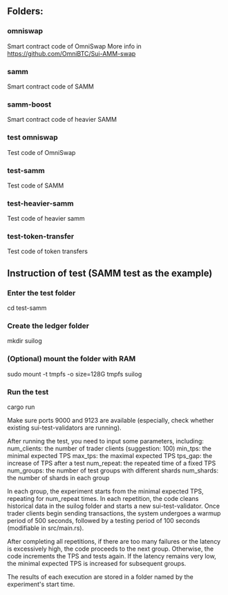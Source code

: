 ## Folders:

### omniswap
Smart contract code of OmniSwap
More info in https://github.com/OmniBTC/Sui-AMM-swap

### samm
Smart contract code of SAMM

### samm-boost
Smart contract code of heavier SAMM

### test omniswap
Test code of OmniSwap

### test-samm
Test code of SAMM

### test-heavier-samm
Test code of heavier samm

### test-token-transfer
Test code of token transfers

## Instruction of test (SAMM test as the example)

### Enter the test folder 
cd test-samm

### Create the ledger folder
mkdir suilog

### (Optional) mount the folder with RAM
sudo mount -t tmpfs -o size=128G tmpfs suilog

### Run the test
cargo run

Make sure ports 9000 and 9123 are available (especially, check whether existing sui-test-validators are running).

After running the test, you need to input some parameters, including:
num_clients: the number of trader clients (suggestion: 100)
min_tps: the minimal expected TPS
max_tps: the maximal expected TPS
tps_gap: the increase of TPS after a test
num_repeat: the repeated time of a fixed TPS
num_groups: the number of test groups with different shards
num_shards: the number of shards in each group

In each group, the experiment starts from the minimal expected TPS, repeating for num_repeat times. In each repetition, the code cleans historical data in the suilog folder and starts a new sui-test-validator. Once trader clients begin sending transactions, the system undergoes a warmup period of 500 seconds, followed by a testing period of 100 seconds (modifiable in src/main.rs).

After completing all repetitions, if there are too many failures or the latency is excessively high, the code proceeds to the next group. Otherwise, the code increments the TPS and tests again. If the latency remains very low, the minimal expected TPS is increased for subsequent groups.

The results of each execution are stored in a folder named by the experiment's start time.